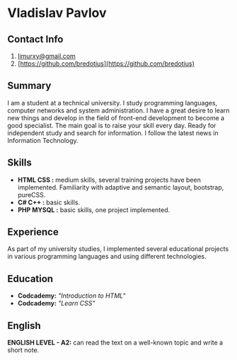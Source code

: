 # Vladislav Pavlov
## Contact Info
1. [limurxy@gmail.com](limurxy@gmail.com)
2. [https://github.com/bredotius](https://github.com/bredotius)

## Summary
I am a student at a technical university. I study programming languages, computer networks and system administration. I have a great desire to learn new things and develop in the field of front-end development to become a good specialist. The main goal is to raise your skill every day. Ready for independent study and search for information. I follow the latest news in Information Technology.

## Skills
* **HTML CSS :** medium skills, several training projects have been implemented. Familiarity with adaptive and semantic layout, bootstrap, pureCSS.
* **C# C++ :** basic skills.
* **PHP MYSQL :** basic skills, one project implemented.

## Experience
As part of my university studies, I implemented several educational projects in various programming languages and using different technologies.

## Education
* **Codcademy:** *"Introduction to HTML"*
* **Codcademy:** *"Learn CSS"*

## English
**ENGLISH LEVEL - A2:** can read the text on a well-known topic and write a short note.
